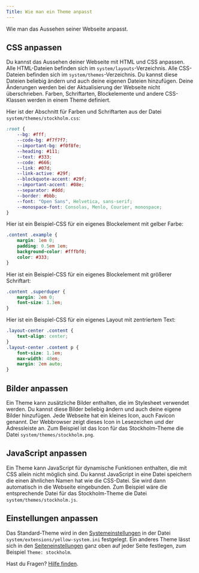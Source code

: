 ```yaml
---
Title: Wie man ein Theme anpasst
---
```

Wie man das Aussehen seiner Webseite anpasst.

## CSS anpassen

Du kannst das Aussehen deiner Webseite mit HTML und CSS anpassen. Alle HTML-Dateien befinden sich im `system/layouts`-Verzeichnis. Alle CSS-Dateien befinden sich im `system/themes`-Verzeichnis. Du kannst diese Dateien beliebig ändern und auch deine eigenen Dateien hinzufügen. Deine Änderungen werden bei der Aktualisierung der Webseite nicht überschrieben. Farben, Schriftarten, Blockelemente und andere CSS-Klassen werden in einem Theme definiert.

Hier ist der Abschnitt für Farben und Schriftarten aus der Datei `system/themes/stockholm.css`:

``` css
:root {
    --bg: #fff;
    --code-bg: #f7f7f7;
    --important-bg: #f0f8fe;
    --heading: #111;
    --text: #333;
    --code: #666;
    --link: #07d;
    --link-active: #29f;
    --blockquote-accent: #29f;
    --important-accent: #08e;
    --separator: #ddd;
    --border: #bbb;
    --font: "Open Sans", Helvetica, sans-serif;
    --monospace-font: Consolas, Menlo, Courier, monospace;
}
```

Hier ist ein Beispiel-CSS für ein eigenes Blockelement mit gelber Farbe:

``` css
.content .example {
    margin: 1em 0;
    padding: 0.5em 1em;
    background-color: #fffbf0;
    color: #333;
}
```

Hier ist ein Beispiel-CSS für ein eigenes Blockelement mit größerer Schriftart:

``` css
.content .superduper {
    margin: 2em 0;
    font-size: 1.3em;
}
```

Hier ist ein Beispiel-CSS für ein eigenes Layout mit zentriertem Text:

``` css
.layout-center .content {
    text-align: center;
}
.layout-center .content p {
    font-size: 1.1em;
    max-width: 48em;
    margin: 2em auto;
}
```

## Bilder anpassen

Ein Theme kann zusätzliche Bilder enthalten, die im Stylesheet verwendet werden. Du kannst diese Bilder beliebig ändern und auch deine eigene Bilder hinzufügen. Jede Webseite hat ein kleines Icon, auch Favicon genannt. Der Webbrowser zeigt dieses Icon in Lesezeichen und der Adressleiste an. Zum Beispiel ist das Icon für das Stockholm-Theme die Datei `system/themes/stockholm.png`.

## JavaScript anpassen

Ein Theme kann JavaScript für dynamische Funktionen enthalten, die mit CSS allein nicht möglich sind. Du kannst JavaScript in eine Datei speichern die einen ähnlichen Namen hat wie die CSS-Datei. Sie wird dann automatisch in die Webseite eingebunden. Zum Beispiel wäre die entsprechende Datei für das Stockholm-Theme die Datei `system/themes/stockholm.js`.

## Einstellungen anpassen

Das Standard-Theme wird in den [Systemeinstellungen](how-to-change-the-system#systemeinstellungen) in der Datei `system/extensions/yellow-system.ini` festgelegt. Ein anderes Theme lässt sich in den [Seiteneinstellungen](how-to-change-the-system#seiteneinstellungen) ganz oben auf jeder Seite festlegen, zum Beispiel `Theme: stockholm`.

Hast du Fragen? [Hilfe finden](.).
